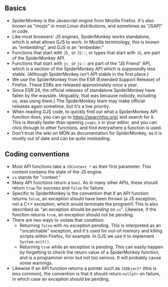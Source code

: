 Basics
------

- SpiderMonkey is the Javascript engine from Mozilla Firefox. It's also known as "mozjs" in most Linux distributions, and sometimes as "JSAPI" in code.
- Like most browsers' JS engines, SpiderMonkey works standalone, which is what allows GJS to work. In Mozilla terminology, this is known as "embedding", and GJS is an "embedder."
- Functions that start with `JS_` or `JS::`, or types that start with `JS`, are part of the SpiderMonkey API.
- Functions that start with `js_` or `js::` are part of the "JS Friend" API, which is a section of the SpiderMonkey API which is supposedly less stable. (Although SpiderMonkey isn't API stable in the first place.)
- We use the SpiderMonkey from the ESR (Extended Support Release) of Firefox. These ESRs are released approximately once a year.
- Since ESR 24, the official releases of standalone SpiderMonkey have fallen by the wayside. (Arguably, that was because nobody, including us, was using them.) The SpiderMonkey team may make official releases again sometime, but it's a low priority.
- When reading GJS code, to quickly find out what a SpiderMonkey API function does, you can go to https://searchfox.org/ and search for it. This is literally faster than opening `jsapi.h` in your editor, and you can click through to other functions, and find everywhere a function is used.
- Don't trust the wiki on MDN as documentation for SpiderMonkey, as it is mostly out of date and can be quite misleading.

Coding conventions
------------------

- Most API functions take a `JSContext *` as their first parameter. This context contains the state of the JS engine.
- `cx` stands for "context."
- Many API functions return a `bool`. As in many other APIs, these should return `true` for success and `false` for failure.
- Specific to SpiderMonkey is the convention that if an API function returns `false`, an  exception should have been thrown (a JS exception, not a C++ exception, which would terminate the program!) This is also described as "an exception should be _pending_ on `cx`". Likewise, if the function returns `true`, an exception should not be pending.
- There are two ways to violate that condition:
  - Returning `false` with no exception pending. This is interpreted as an "uncatchable" exception, and it's used for out-of-memory and killing scripts within Firefox, for example. In GJS we use it to implement `System.exit()`.
  - Returning `true` while an exception is pending. This can easily happen by forgetting to check the return value of a SpiderMonkey function, and is a programmer error but not too serious. It will probably cause some warnings.
- Likewise if an API function returns a pointer such as `JSObject*` (this is less common), the convention is that it should return `nullptr` on failure, in which case an exception should be pending.
